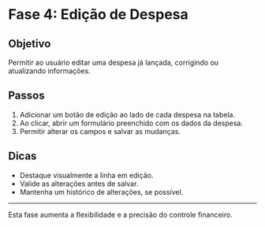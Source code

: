 # Fase 4: Edição de Despesa

## Objetivo
Permitir ao usuário editar uma despesa já lançada, corrigindo ou atualizando informações.

## Passos
1. Adicionar um botão de edição ao lado de cada despesa na tabela.
2. Ao clicar, abrir um formulário preenchido com os dados da despesa.
3. Permitir alterar os campos e salvar as mudanças.

## Dicas
- Destaque visualmente a linha em edição.
- Valide as alterações antes de salvar.
- Mantenha um histórico de alterações, se possível.

---
Esta fase aumenta a flexibilidade e a precisão do controle financeiro. 
